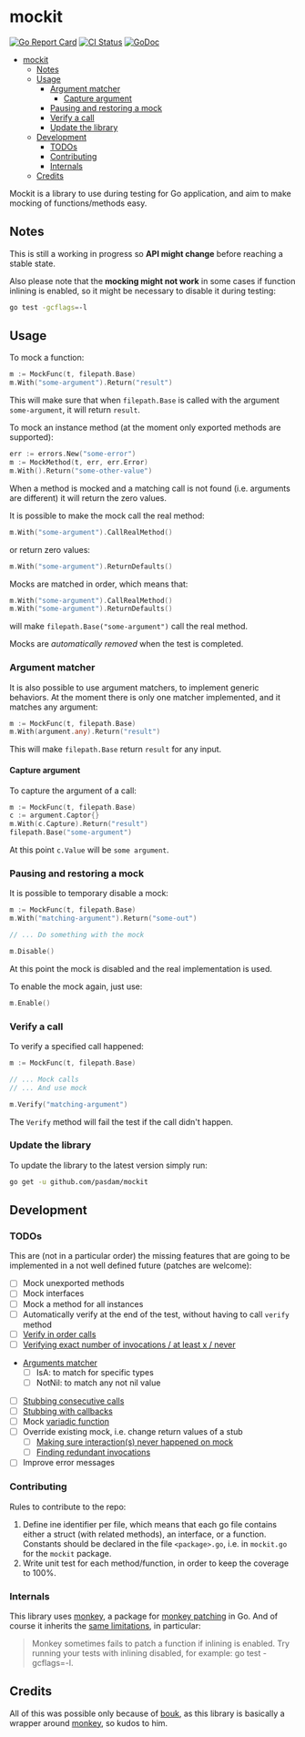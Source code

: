 # mockit

[![Go Report Card](https://goreportcard.com/badge/github.com/pasdam/mockit)](https://goreportcard.com/report/github.com/pasdam/mockit)
[![CI Status](https://github.com/pasdam/mockit/workflows/Continuous%20integration/badge.svg)](https://github.com/pasdam/mockit/actions)
[![GoDoc](https://godoc.org/github.com/pasdam/mockit?status.svg)](https://godoc.org/github.com/pasdam/mockit)

- [mockit](#mockit)
  - [Notes](#notes)
  - [Usage](#usage)
    - [Argument matcher](#argument-matcher)
      - [Capture argument](#capture-argument)
    - [Pausing and restoring a mock](#pausing-and-restoring-a-mock)
    - [Verify a call](#verify-a-call)
    - [Update the library](#update-the-library)
  - [Development](#development)
    - [TODOs](#todos)
    - [Contributing](#contributing)
    - [Internals](#internals)
  - [Credits](#credits)

Mockit is a library to use during testing for Go application, and aim to make
mocking of functions/methods easy.

## Notes

This is still a working in progress so **API might change** before reaching a
stable state.

Also please note that the **mocking might not work** in some cases if function
inlining is enabled, so it might be necessary to disable it during testing:

```sh
go test -gcflags=-l
```

## Usage

To mock a function:

```go
m := MockFunc(t, filepath.Base)
m.With("some-argument").Return("result")
```

This will make sure that when `filepath.Base` is called with the argument
`some-argument`, it will return `result`.

To mock an instance method (at the moment only exported methods are supported):

```go
err := errors.New("some-error")
m := MockMethod(t, err, err.Error)
m.With().Return("some-other-value")
```

When a method is mocked and a matching call is not found (i.e. arguments are
different) it will return the zero values.

It is possible to make the mock call the real method:

```go
m.With("some-argument").CallRealMethod()
```

or return zero values:

```go
m.With("some-argument").ReturnDefaults()
```

Mocks are matched in order, which means that:

```go
m.With("some-argument").CallRealMethod()
m.With("some-argument").ReturnDefaults()
```

will make `filepath.Base("some-argument")` call the real method.

Mocks are *automatically removed* when the test is completed.

### Argument matcher

It is also possible to use argument matchers, to implement generic behaviors. At
the moment there is only one matcher implemented, and it matches any argument:

```go
m := MockFunc(t, filepath.Base)
m.With(argument.any).Return("result")
```

This will make `filepath.Base` return `result` for any input.

#### Capture argument

To capture the argument of a call:

```go
m := MockFunc(t, filepath.Base)
c := argument.Captor{}
m.With(c.Capture).Return("result")
filepath.Base("some-argument")
```

At this point `c.Value` will be `some argument`.

### Pausing and restoring a mock

It is possible to temporary disable a mock:

```go
m := MockFunc(t, filepath.Base)
m.With("matching-argument").Return("some-out")

// ... Do something with the mock

m.Disable()
```

At this point the mock is disabled and the real implementation is used.

To enable the mock again, just use:

```go
m.Enable()
```

### Verify a call

To verify a specified call happened:

```go
m := MockFunc(t, filepath.Base)

// ... Mock calls
// ... And use mock

m.Verify("matching-argument")
```

The `Verify` method will fail the test if the call didn't happen.

### Update the library

To update the library to the latest version simply run:

```sh
go get -u github.com/pasdam/mockit
```

## Development

### TODOs

This are (not in a particular order) the missing features that are going to be
implemented in a not well defined future (patches are welcome):

- [ ] Mock unexported methods
- [ ] Mock interfaces
- [ ] Mock a method for all instances
- [ ] Automatically verify at the end of the test, without having to call
  `verify` method
- [ ] [Verify in order calls](https://site.mockito.org/javadoc/current/org/mockito/Mockito.html#in_order_verification)
- [ ] [Verifying exact number of invocations / at least x / never](https://site.mockito.org/javadoc/current/org/mockito/Mockito.html#at_least_verification)
- [Arguments matcher](https://site.mockito.org/javadoc/current/index.html?org/mockito/ArgumentMatcher.html)
  - [ ] IsA: to match for specific types
  - [ ] NotNil: to match any not nil value
- [ ] [Stubbing consecutive calls](https://site.mockito.org/javadoc/current/org/mockito/Mockito.html#stubbing_consecutive_calls)
- [ ] [Stubbing with callbacks](https://site.mockito.org/javadoc/current/org/mockito/Mockito.html#answer_stubs)
- [ ] Mock [variadic function](https://gobyexample.com/variadic-functions)
- [ ] Override existing mock, i.e. change return values of a stub
  - [ ] [Making sure interaction(s) never happened on mock](https://site.mockito.org/javadoc/current/org/mockito/Mockito.html#never_verification)
  - [ ] [Finding redundant invocations](https://site.mockito.org/javadoc/current/org/mockito/Mockito.html#finding_redundant_invocations)
- [ ] Improve error messages

### Contributing

Rules to contribute to the repo:

1. Define ine identifier per file, which means that each go file contains either
   a struct (with related methods), an interface, or a function. Constants
   should be declared in the file `<package>.go`, i.e. in `mockit.go` for the
   `mockit` package.
2. Write unit test for each method/function, in order to keep the coverage to
   100%.

### Internals

This library uses [monkey](https://github.com/bouk/monkey), a package for
[monkey patching](https://en.wikipedia.org/wiki/Monkey_patch) in Go. And of
course it inherits the [same limitations](https://github.com/bouk/monkey#notes),
in particular:

> Monkey sometimes fails to patch a function if inlining is enabled. Try running
> your tests with inlining disabled, for example: go test -gcflags=-l.

## Credits

All of this was possible only because of [bouk](https://github.com/bouk), as
this library is basically a wrapper around
[monkey](https://github.com/bouk/monkey), so kudos to him.
